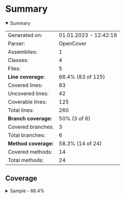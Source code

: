 # Summary
<details open><summary>Summary</summary>

|||
|:---|:---|
| Generated on: | 01.01.2023 - 12:42:18 |
| Parser: | OpenCover |
| Assemblies: | 1 |
| Classes: | 4 |
| Files: | 5 |
| **Line coverage:** | 66.4% (83 of 125) |
| Covered lines: | 83 |
| Uncovered lines: | 42 |
| Coverable lines: | 125 |
| Total lines: | 260 |
| **Branch coverage:** | 50% (3 of 6) |
| Covered branches: | 3 |
| Total branches: | 6 |
| **Method coverage:** | 58.3% (14 of 24) |
| Covered methods: | 14 |
| Total methods: | 24 |

</details>

## Coverage
<details><summary>Sample - 66.4%</summary>

|**Name**|**Line**|**Branch**|**Method**|
|:---|---:|---:|---:|
|**Sample**|**66.4%**|**50%**|**58.3%**|
|Sample.PartialClass|54.5%|50%|50%|
|Sample.TestClass|57.1%|50%|50%|
|Test.Program|79.5%||66.6%|
|Test.TestClass2|63.1%|50%|60%|

</details>

